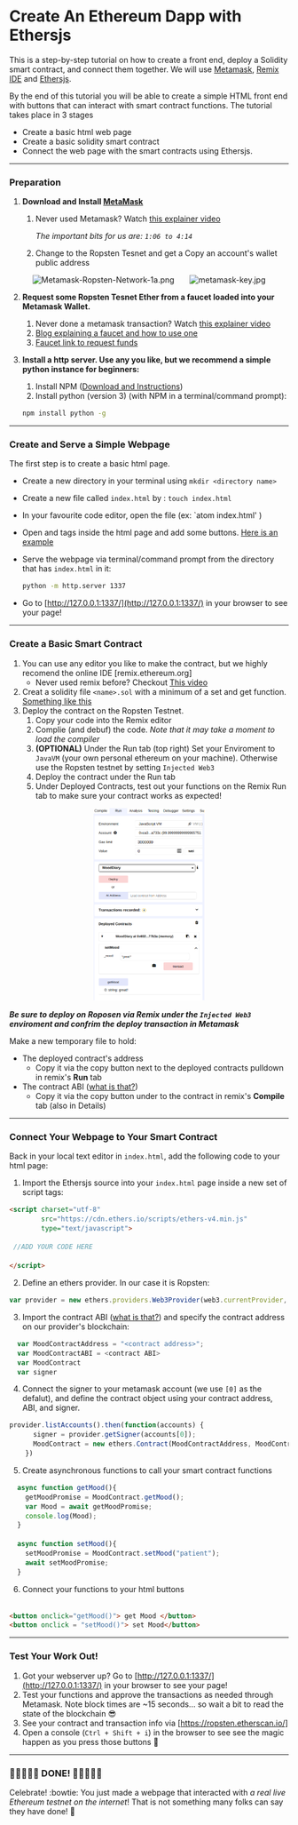 # Create An Ethereum Dapp with Ethersjs

 This is a step-by-step tutorial on how to create a front end, deploy a Solidity smart contract, and connect them together.
 We will use [Metamask](https://metamask.io), [Remix IDE](https://remix.ethereum.org) and [Ethersjs](https://github.com/ethers-io/ethers.js/). 
 
 By the end of this tutorial you will be able to create a simple HTML front end with buttons that can interact with smart contract functions. The tutorial takes place in 3 stages
 
 - Create a basic html web page
 - Create a basic solidity smart contract
 - Connect the web page with the smart contracts using Ethersjs.  

---

### Preparation
 
1. **Download and Install [MetaMask](https://metamask.io)**
   1. Never used Metamask? Watch [this explainer video](https://youtu.be/wlm4QcA8c4Q?t=66)
   
       *The important bits for us are: `1:06 to 4:14`*
   2. Change to the Ropsten Tesnet and get a Copy an account's wallet public address   
   
<p align="middle">
<img src="https://btcgeek.com/wp-content/uploads/2018/11/Metamask-Ropsten-Network-1a.png" alt="Metamask-Ropsten-Network-1a.png" width="200">  &nbsp;&nbsp;&nbsp;&nbsp;&nbsp;  <img src="https://www.maketecheasier.com/assets/uploads/2018/03/metamask-key.jpg" alt="metamask-key.jpg" width="200">

</p>


2. **Request some Ropsten Tesnet Ether from a faucet loaded into your Metamask Wallet.**
     1. Never done a metamask transaction? Watch [this explainer video](https://youtu.be/wlm4QcA8c4Q?t=66)
     2. [Blog explaining a faucet and how to use one](https://blog.b9lab.com/when-we-first-built-our-faucet-we-deployed-it-on-the-morden-testnet-70bfbf4e317e)
     3. [Faucet link to request funds](https://ipfs.io/ipfs/QmVAwVKys271P5EQyEfVSxm7BJDKWt42A2gHvNmxLjZMps/)
     
     
3. **Install a http server. Use any you like, but we recommend a simple python instance for beginners:**
   1. Install NPM ([Download and Instructions](https://www.npmjs.com/)) 
   2. Install python (version 3) (with NPM in a terminal/command prompt): 
   
    ```bash
    npm install python -g
    ```
 
---

### Create and Serve a Simple Webpage

The first step is to create a basic html page.
  
 - Create a new directory in your terminal using `mkdir <directory name>`
 - Create a new file called `index.html` by : `touch index.html`
 - In your favourite code editor, open the file (ex: `atom index.html' )
 - Open <html> and <body> tags inside the html page and add some buttons. [Here is an example](index.html)
 
 - Serve the webpage via terminal/command prompt from the directory that has `index.html` in it: 
   ```bash
   python -m http.server 1337
   ```
 - Go to [http://127.0.0.1:1337/](http://127.0.0.1:1337/) in your browser to see your page!
 

---

### Create a Basic Smart Contract

1. You can use any editor you like to make the contract, but we highly recomend the online IDE [remix.ethereum.org]
   - Never used remix before? Checkout [This video](https://www.youtube.com/watch?v=pdJttvcAV1c)
2. Creat a solidity file `<name>.sol` with a minimum of a set and get function. [Something like this](mood.sol)
3. Deploy the contract on the Ropsten Testnet.
   1. Copy your code into the Remix editor
   2. Complie (and debuf) the code. _Note that it may take a moment to load the compiler_
   3. **(OPTIONAL)** Under the Run tab (top right) Set your Enviroment to `JavaVM` (your own personal ethereum on your machine). Otherwise use the Ropsten testnet by setting `Injected Web3`
   3. Deploy the contract under the Run tab
   4. Under Deployed Contracts, test out your functions on the Remix Run tab to make sure your contract works as expected!

<p align="middle">
<img src="remix_deploy_and_test.png" alt="remix_deploy_and_test.png" width="200">
</p>

***Be sure to deploy on Roposen via Remix under the `Injected Web3` enviroment and confrim the deploy transaction in Metamask***

Make a new temporary file to hold: 
   - The deployed contract's address
      - Copy it via the copy button next to the deployed contracts pulldown in remix's **Run** tab 
   - The contract ABI ([what is that?](https://solidity.readthedocs.io/en/develop/abi-spec.html)) 
      - Copy it via the copy button under to the contract in remix's **Compile** tab (also in Details) 

---

### Connect Your Webpage to Your Smart Contract

Back in your local text editor in `index.html`, add the following code to your html page:

1. Import the Ethersjs source into your `index.html` page inside a new set of script tags:

```html
<script charset="utf-8"
        src="https://cdn.ethers.io/scripts/ethers-v4.min.js"
        type="text/javascript">
 
 //ADD YOUR CODE HERE
 
</script>
```


2. Define an ethers provider. In our case it is Ropsten:

```javascript
var provider = new ethers.providers.Web3Provider(web3.currentProvider,'ropsten');
```

3. Import the contract ABI ([what is that?](https://solidity.readthedocs.io/en/develop/abi-spec.html)) and specify the contract address on our provider's blockchain:

```javascript
  var MoodContractAddress = "<contract address>";
  var MoodContractABI = <contract ABI>
  var MoodContract
  var signer
```

4. Connect the signer to your metamask account (we use `[0]` as the defalut), and define the contract object using your contract address, ABI, and signer.

```javascript
provider.listAccounts().then(function(accounts) {
      signer = provider.getSigner(accounts[0]);
      MoodContract = new ethers.Contract(MoodContractAddress, MoodContractABI, signer);
    })
```

5. Create asynchronous functions to call your smart contract functions

```javascript
  async function getMood(){
    getMoodPromise = MoodContract.getMood();
    var Mood = await getMoodPromise;
    console.log(Mood);
  }

  async function setMood(){
    setMoodPromise = MoodContract.setMood("patient");
    await setMoodPromise;
  }
```

6. Connect your functions to your html buttons

```html

<button onclick="getMood()"> get Mood </button>
<button onclick = "setMood()"> set Mood</button>
```

---

### Test Your Work Out!

1. Got your webserver up? Go to [http://127.0.0.1:1337/](http://127.0.0.1:1337/) in your browser to see your page! 
2. Test your functions and approve the transactions as needed through Metamask. Note block times are ~15 seconds... so wait a bit to read the state of the blockchain :sunglasses:
3. See your contract and transaction info via [https://ropsten.etherscan.io/] 
4. Open a console (`Ctrl + Shift + i`) in the browser to see see the magic happen as you press those buttons :stars:
 
---

### :tada::confetti_ball::tada::confetti_ball::tada: DONE! :tada::confetti_ball::tada::confetti_ball::tada:
Celebrate! :bowtie: You just made a webpage that interacted with _a real live Ethereum testnet on the internet_! That is not something many folks can say they have done! :rocket:
